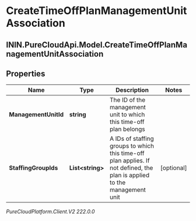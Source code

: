 # CreateTimeOffPlanManagementUnitAssociation

## ININ.PureCloudApi.Model.CreateTimeOffPlanManagementUnitAssociation

## Properties

|Name | Type | Description | Notes|
|------------ | ------------- | ------------- | -------------|
| **ManagementUnitId** | **string** | The ID of the management unit to which this time-off plan belongs | |
| **StaffingGroupIds** | **List&lt;string&gt;** | A IDs of staffing groups to which this time-off plan applies. If not defined, the plan is applied to the management unit | [optional] |



_PureCloudPlatform.Client.V2 222.0.0_
